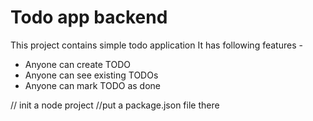 # Todo app backend

This project contains simple todo application 
It has following features -
- Anyone can create TODO
- Anyone can see existing TODOs
- Anyone can mark TODO as done

// init a node project
//put a package.json file there

